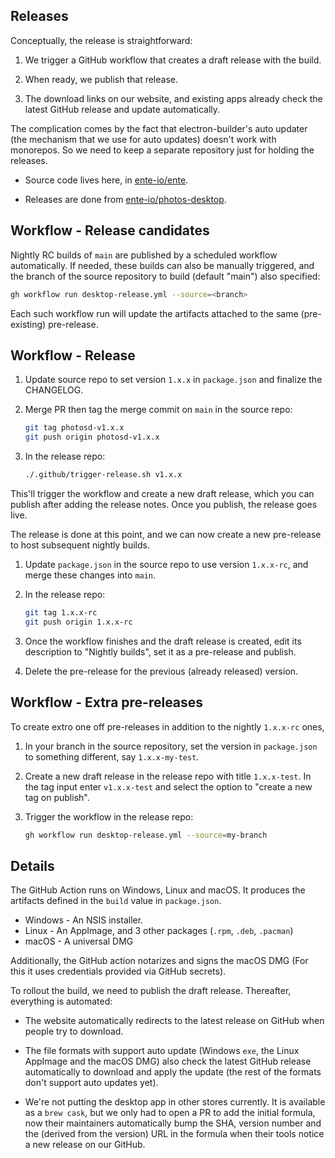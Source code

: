 ## Releases

Conceptually, the release is straightforward:

1.  We trigger a GitHub workflow that creates a draft release with the build.

2.  When ready, we publish that release.

3.  The download links on our website, and existing apps already check the
    latest GitHub release and update automatically.

The complication comes by the fact that electron-builder's auto updater (the
mechanism that we use for auto updates) doesn't work with monorepos. So we need
to keep a separate repository just for holding the releases.

-   Source code lives here, in [ente-io/ente](https://github.com/ente-io/ente).

-   Releases are done from
    [ente-io/photos-desktop](https://github.com/ente-io/photos-desktop).

## Workflow - Release candidates

Nightly RC builds of `main` are published by a scheduled workflow automatically.
If needed, these builds can also be manually triggered, and the branch of the
source repository to build (default "main") also specified:

```sh
gh workflow run desktop-release.yml --source=<branch>
```

Each such workflow run will update the artifacts attached to the same
(pre-existing) pre-release.

## Workflow - Release

1.  Update source repo to set version `1.x.x` in `package.json` and finalize the
    CHANGELOG.

2.  Merge PR then tag the merge commit on `main` in the source repo:

    ```sh
    git tag photosd-v1.x.x
    git push origin photosd-v1.x.x
    ```

3.  In the release repo:

    ```sh
    ./.github/trigger-release.sh v1.x.x
    ```

This'll trigger the workflow and create a new draft release, which you can
publish after adding the release notes. Once you publish, the release goes live.

The release is done at this point, and we can now create a new pre-release to
host subsequent nightly builds.

1.  Update `package.json` in the source repo to use version `1.x.x-rc`, and
    merge these changes into `main`.

2.  In the release repo:

    ```sh
    git tag 1.x.x-rc
    git push origin 1.x.x-rc
    ```

3.  Once the workflow finishes and the draft release is created, edit its
    description to "Nightly builds", set it as a pre-release and publish.

4.  Delete the pre-release for the previous (already released) version.

## Workflow - Extra pre-releases

To create extro one off pre-releases in addition to the nightly `1.x.x-rc` ones,

1.  In your branch in the source repository, set the version in `package.json`
    to something different, say `1.x.x-my-test`.

2.  Create a new draft release in the release repo with title `1.x.x-test`. In
    the tag input enter `v1.x.x-test` and select the option to "create a new tag
    on publish".

3.  Trigger the workflow in the release repo:

    ```sh
    gh workflow run desktop-release.yml --source=my-branch
    ```

## Details

The GitHub Action runs on Windows, Linux and macOS. It produces the artifacts
defined in the `build` value in `package.json`.

-   Windows - An NSIS installer.
-   Linux - An AppImage, and 3 other packages (`.rpm`, `.deb`, `.pacman`)
-   macOS - A universal DMG

Additionally, the GitHub action notarizes and signs the macOS DMG (For this it
uses credentials provided via GitHub secrets).

To rollout the build, we need to publish the draft release. Thereafter,
everything is automated:

-   The website automatically redirects to the latest release on GitHub when
    people try to download.

-   The file formats with support auto update (Windows `exe`, the Linux AppImage
    and the macOS DMG) also check the latest GitHub release automatically to
    download and apply the update (the rest of the formats don't support auto
    updates yet).

-   We're not putting the desktop app in other stores currently. It is available
    as a `brew cask`, but we only had to open a PR to add the initial formula,
    now their maintainers automatically bump the SHA, version number and the
    (derived from the version) URL in the formula when their tools notice a new
    release on our GitHub.
